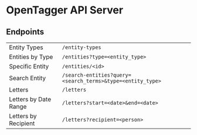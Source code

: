 # OpenTagger API Server

## Endpoints

|  |  |
| ------------ | --------------- |
| Entity Types | `/entity-types` |
| Entities by Type | `/entities?type=<entity_type>` |
| Specific Entity | `/entities/<id>` |
| Search Entity | `/search-entities?query=<search_terms>&type=<entity_type>` |
| Letters | `/letters` |
| Letters by Date Range | `/letters?start=<date>&end=<date>` |
| Letters by Recipient | `/letters?recipient=<person>` |
